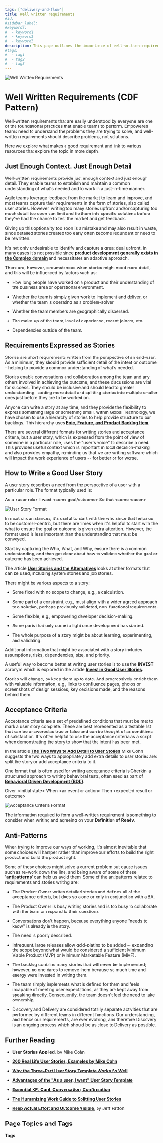 ```yaml
---
tags: ["delivery-and-flow"]
title: Well written requirements
#id:
#sidebar_label:
#keywords:
#  - keyword1
#  - keyword2
#  - keyword3
description: This page outlines the importance of well-written requirements in agile product development, emphasizing user stories as key tools for clarity and adaptability. It details best practices for writing requirements, including the "INVEST" criteria and acceptance criteria using the Gherkin format, while cautioning against common anti-patterns that hinder effective team collaboration and product innovation.
#tags:
#  - tag1
#  - tag2
#  - tag3
---
```



![Well Written Requirements](Well%20written%20requirements_media/media/image1.jpeg)

# Well Written Requirements (CDF Pattern)



Well-written requirements that are easily understood by everyone are one of the foundational practices that enable teams to perform. Empowered teams need to understand the problems they are trying to solve, and well-written requirements should describe problems, not solutions.

Here we explore what makes a good requirement and link to various resources that explore the topic in more depth.

## Just Enough Context. Just Enough Detail

Well-written requirements provide just enough context and just enough detail. They enable teams to establish and maintain a common understanding of what's needed and to work in a just-in-time manner.

Agile teams leverage feedback from the market to learn and improve, and most teams capture their requirements in the form of stories, also called user stories. However, writing too many stories upfront and/or capturing too much detail too soon can limit and tie them into specific solutions before they've had the chance to test the market and get feedback.

Giving up this optionality too soon is a mistake and may also result in waste, since detailed stories created too early often become redundant or need to be rewritten.

It's not only undesirable to identify and capture a great deal upfront, in many cases it's not possible since [**product development generally exists in the Complex domain**](https://schroders365eur.sharepoint.com/sites/myschroders/content/Pages/CorporatePages/cA5DcI8h54ye17yXUNla6w/b36805f8-cf48-47ce-a831-c885989289d1.aspx) and necessitates an adaptive approach.

There are, however, circumstances when stories might need more detail, and this will be influenced by factors such as:

- How long people have worked on a product and their understanding of the business area or operational environment.

- Whether the team is simply given work to implement and deliver, or whether the team is operating as a problem-solver.

- Whether the team members are geographically dispersed.

- The make-up of the team, level of experience, recent joiners, etc.

- Dependencies outside of the team.

## Requirements Expressed as Stories

Stories are short requirements written from the perspective of an end-user. As a minimum, they should provide sufficient detail of the intent or outcome - helping to provide a common understanding of what's needed.

Stories enable conversations and collaboration among the team and any others involved in achieving the outcome, and these discussions are vital for success. They should be inclusive and should lead to greater understanding - adding more detail and splitting stories into multiple smaller ones just before they are to be worked on.

Anyone can write a story at any time, and they provide the flexibility to express something large or something small. Within Global Technology, we have chosen to use a hierarchy of stories to help provide structure to our backlogs. This hierarchy uses [**Epic, Feature, and Product Backlog Item**](https://schroders365eur.sharepoint.com/sites/myschroders/content/Pages/CorporatePages/cA5DcI8h54ye17yXUNla6w/388a414f-4b39-4a75-85ba-621264a4b949.aspx).

There are several different formats for writing stories and acceptance criteria, but a user story, which is expressed from the point of view of someone in a particular role, uses the "user's voice" to describe a need. This provides useful context which is important in local decision-making and also provides empathy, reminding us that we are writing software which will impact the work experience of users -- for better or for worse.

## How to Write a Good User Story

A user story describes a need from the perspective of a user with a particular role. The format typically used is:

As a \<user role\> I want \<some goal/outcome\> So that \<some reason\>

![User Story Format](Well%20written%20requirements_media/media/image2.png)

In most circumstances, it's useful to start with the who since that helps us to be customer-centric, but there are times when it's helpful to start with the what to ensure the goal or outcome is given extra attention. However, the format used is less important than the understanding that must be conveyed.

Start by capturing the Who, What, and Why, ensure there is a common understanding, and then get clear about how to validate whether the goal or outcome has been achieved.

The article [**User Stories and the Alternatives**](https://www.scruminc.com/user-stories-and-the-alternatives) looks at other formats that can be used, including system stories and job stories.

There might be various aspects to a story:

- Some fixed with no scope to change, e.g., a calculation.

- Some part of a constraint, e.g., must align with a wider agreed approach to a solution, perhaps previously validated, non-functional requirements.

- Some flexible, e.g., empowering developer decision-making.

- Some parts that only come to light once development has started.

- The whole purpose of a story might be about learning, experimenting, and validating.

Additional information that might be associated with a story includes assumptions, risks, dependencies, size, and priority.

A useful way to become better at writing user stories is to use the **INVEST** acronym which is explored in the article [**Invest in Good User Stories**](https://agileforall.com/new-to-agile-invest-in-good-user-stories/).

Stories will change, so keep them up to date. And progressively enrich them with valuable information, e.g., links to confluence pages, photos or screenshots of design sessions, key decisions made, and the reasons behind them.

## Acceptance Criteria

Acceptance criteria are a set of predefined conditions that must be met to mark a user story complete. These are best represented as a testable list that can be answered as true or false and can be thought of as conditions of satisfaction. It's often helpful to use the acceptance criteria as a script when demonstrating the story to show that the intent has been met.

In the article [**The Two Ways to Add Detail to User Stories**](https://www.mountaingoatsoftware.com/blog/the-two-ways-to-add-detail-to-user-stories) Mike Cohn suggests the two ways to appropriately add extra details to user stories are: split the story or add acceptance criteria to it.

One format that is often used for writing acceptance criteria is Gherkin, a structured approach to writing behavioral tests, often used as part of [**Behavioral Driven Development (BDD)**](https://specflow.org/learn/bdd/).

Given \<initial state\> When \<an event or action\> Then \<expected result or outcome\>

![Acceptance Criteria Format](Well%20written%20requirements_media/media/image3.png)

The information required to form a well-written requirement is something to consider when writing and agreeing on your [**Definition of Ready**](https://schroders365eur.sharepoint.com/sites/myschroders/content/Pages/CorporatePages/cA5DcI8h54ye17yXUNla6w/7b41446b-109e-4460-99ac-37ce8c62dd91.aspx).

## Anti-Patterns

When trying to improve our ways of working, it's almost inevitable that some choices will hamper rather than improve our efforts to build the right product and build the product right.

Some of these choices might solve a current problem but cause issues such as re-work down the line, and being aware of some of these '[**antipatterns**](https://schroders365eur.sharepoint.com/sites/myschroders/content/Pages/CorporatePages/cA5DcI8h54ye17yXUNla6w/388a414f-4b39-4a75-85ba-621264a4b949.aspx)' can help us avoid them. Some of the antipatterns related to requirements and stories writing are:

- The Product Owner writes detailed stories and defines all of the acceptance criteria, but does so alone or only in conjunction with a BA.

- The Product Owner is busy writing stories and is too busy to collaborate with the team or respond to their questions.

- Conversations don't happen, because everything anyone "needs to know" is already in the story.

- The need is poorly described.

- Infrequent, large releases allow gold-plating to be added -- expanding the scope beyond what would be considered a sufficient Minimum Viable Product (MVP) or Minimum Marketable Feature (MMF).

- The backlog contains many stories that will never be implemented; however, no one dares to remove them because so much time and energy were invested in writing them.

- The team simply implements what is defined for them and feels incapable of meeting user expectations, as they are kept away from speaking directly. Consequently, the team doesn't feel the need to take ownership.

- Discovery and Delivery are considered totally separate activities that are performed by different teams in different functions. Our understanding, and hence our requirements, are ever evolving, and therefore Discovery is an ongoing process which should be as close to Delivery as possible.

## Further Reading

- [**User Stories Applied**](https://www.mountaingoatsoftware.com/books/user-stories-applied), by Mike Cohn

- [**200 Real Life User Stories, Examples by Mike Cohn**](https://www.mountaingoatsoftware.com/agile/user-stories)

- [**Why the Three-Part User Story Template Works So Well**](https://www.mountaingoatsoftware.com/blog/why-the-three-part-user-story-template-works-so-well)

- [**Advantages of the "As a user, I want" User Story Template**](https://www.mountaingoatsoftware.com/blog/advantages-of-the-as-a-user-i-want-user-story-template)

- [**Essential XP: Card, Conversation, Confirmation**](https://ronjeffries.com/xprog/articles/expcardconversationconfirmation/)

- [**The Humanizing Work Guide to Splitting User Stories**](https://www.humanizingwork.com/the-humanizing-work-guide-to-splitting-user-stories/)

- [**Keep Actual Effort and Outcome Visible**](https://www.jpattonassociates.com/keep-actual-effort-and-outcome-visible/), by Jeff Patton





## Page Topics and Tags

**Tags**
